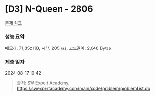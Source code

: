 # [D3] N-Queen - 2806 

[문제 링크](https://swexpertacademy.com/main/code/problem/problemDetail.do?contestProbId=AV7GKs06AU0DFAXB) 

### 성능 요약

메모리: 71,852 KB, 시간: 205 ms, 코드길이: 2,648 Bytes

### 제출 일자

2024-08-17 10:42



> 출처: SW Expert Academy, https://swexpertacademy.com/main/code/problem/problemList.do